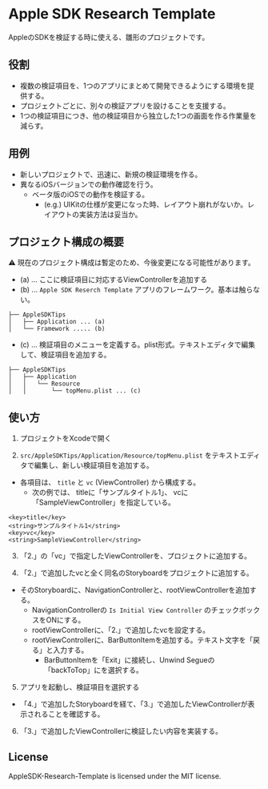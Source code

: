 # Apple SDK Research Template

AppleのSDKを検証する時に使える、雛形のプロジェクトです。

## 役割

- 複数の検証項目を、1つのアプリにまとめて開発できるようにする環境を提供する。
- プロジェクトごとに、別々の検証アプリを設けることを支援する。
- 1つの検証項目につき、他の検証項目から独立した1つの画面を作る作業量を減らす。

## 用例

- 新しいプロジェクトで、迅速に、新規の検証環境を作る。
- 異なるiOSバージョンでの動作確認を行う。
   - ベータ版のiOSでの動作を検証する。  
      - (e.g.) UIKitの仕様が変更になった時、レイアウト崩れがないか。レイアウトの実装方法は妥当か。

## プロジェクト構成の概要

:warning: 現在のプロジェクト構成は暫定のため、今後変更になる可能性があります。


- (a) ... ここに検証項目に対応するViewControllerを追加する
- (b) ... `Apple SDK Reserch Template` アプリのフレームワーク。基本は触らない。

```
├── AppleSDKTips
│   ├── Application ... (a)
│   └── Framework ..... (b)
```

- (c) ... 検証項目のメニューを定義する。plist形式。テキストエディタで編集して、検証項目を追加する。

```
├── AppleSDKTips
│   ├── Application
│   │   └── Resource
│   │       └── topMenu.plist ... (c) 

```

## 使い方

1. プロジェクトをXcodeで開く

2. `src/AppleSDKTips/Application/Resource/topMenu.plist` をテキストエディタで編集し、新しい検証項目を追加する。
  - 各項目は、 `title` と `vc` (ViewController) から構成する。
    - 次の例では、 titleに「サンプルタイトル1」、 vcに「SampleViewController」を指定している。

```
<key>title</key>
<string>サンプルタイトル1</string>
<key>vc</key>
<string>SampleViewController</string>
```

3. 「2.」の「vc」で指定したViewControllerを、プロジェクトに追加する。

4. 「2.」で追加したvcと全く同名のStoryboardをプロジェクトに追加する。
  - そのStoryboardに、NavigationControllerと、rootViewControllerを追加する。
    - NavigationControllerの `Is Initial View Controller` のチェックボックスをONにする。
    - rootViewControllerに、「2.」で追加したvcを設定する。
    - rootViewControllerに、BarButtonItemを追加する。テキスト文字を「戻る」と入力する。
	  - BarButtonItemを「Exit」に接続し、Unwind Segueの「backToTop」にを選択する。


5. アプリを起動し、検証項目を選択する
  - 「4.」で追加したStoryboardを経て、「3.」で追加したViewControllerが表示されることを確認する。

6. 「3.」で追加したViewControllerに検証したい内容を実装する。


## License
AppleSDK-Research-Template is licensed under the MIT license.
